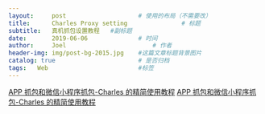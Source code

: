 ```yaml
---
layout:     post   				    # 使用的布局（不需要改）
title:      Charles Proxy setting				# 标题 
subtitle:   真机抓包设置教程   #副标题
date:       2019-06-06 				# 时间
author:     Joel 						# 作者
header-img: img/post-bg-2015.jpg 	#这篇文章标题背景图片
catalog: true 						# 是否归档
tags:	Web							#标签
---
```


<a href="https://blog.csdn.net/ManyPeng/article/details/79475870">APP 抓包和微信小程序抓包-Charles 的精简使用教程</a>
<a href="https://github.com/wuchangming/spy-debugger/issues/42">APP 抓包和微信小程序抓包-Charles 的精简使用教程</a>
